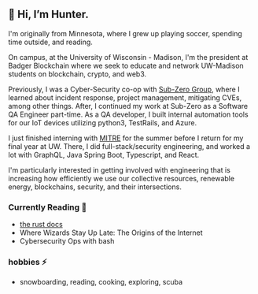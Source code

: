 ## 👋 Hi, I’m Hunter.

I'm originally from Minnesota, where I grew up playing soccer, spending time outside, and reading. 

On campus, at the University of Wisconsin - Madison, I'm the president at Badger Blockchain where we seek to educate and network UW-Madison students on blockchain, crypto, and web3.

Previously, I was a Cyber-Security co-op with [Sub-Zero Group](https://www.subzero-wolf.com), where I learned about incident response, project management, mitigating CVEs, among other things. After, I continued my work at Sub-Zero as a Software QA Engineer part-time. As a QA developer, I built internal automation tools for our IoT devices utilizing python3, TestRails, and Azure.

I just finished interning with [MITRE](https://www.mitre.org) for the summer before I return for my final year at UW. There, I did full-stack/security engineering, and worked a lot with GraphQL, Java Spring Boot, Typescript, and React.

I'm particularly interested in getting involved with engineering that is increasing how efficiently we use our collective resources, renewable energy, blockchains, security, and their intersections. 

### Currently Reading 📕  
- [the rust docs](https://doc.rust-lang.org/book/) 
- Where Wizards Stay Up Late: The Origins of the Internet
- Cybersecurity Ops with bash

### hobbies ⚡️ 
- snowboarding, reading, cooking, exploring, scuba


